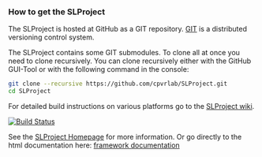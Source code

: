 ### How to get the SLProject

The SLProject is hosted at GitHub as a GIT repository.
[GIT](http://git-scm.com/) is a distributed versioning control system.

The SLProject contains some GIT submodules. 
To clone all at once you need to clone recursively.
You can clone recursively either with the GitHub GUI-Tool or with the following command in the console:

```sh
git clone --recursive https://github.com/cpvrlab/SLProject.git
cd SLProject
```

For detailed build instructions on various platforms go to the [SLProject wiki](https://github.com/cpvrlab/SLProject/wiki).

[![Build Status](https://travis-ci.org/cpvrlab/SLProject.svg?branch=master)](https://travis-ci.org/cpvrlab/SLProject)

See the [SLProject Homepage](http://cpvrlab.github.io/SLProject_doc/) for more information.
Or go directly to the html documentation here: [framework documentation](http://cpvrlab.github.io/SLProject_doc/html/index.html)
